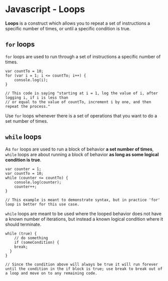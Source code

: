 # Javascript - Loops

**Loops** is a construct which allows you to repeat a set of instructions a specific number of times, or until a specific condition is true.

## ```for``` loops

```for``` loops are used to run through a set of instructions a specific number of times.

```
var countTo = 10;
for (var i = 1; i <= countTo; i++) {
	console.log(i);
}

// This code is saying "starting at i = 1, log the value of i, after logging i, if i is less than
// or equal to the value of countTo, increment i by one, and then repeat the process."
```

Use ```for``` loops whenever there is a set of operations that you want to do a set number of times.

## ```while``` loops

As ```for``` loops are used to run a block of behavior **a set number of times**, ```while``` loops are about running a block of behavior **as long as some logical condition is true**.

```
var counter = 1;
var countTo = 10;
while (counter <= countTo) {
	console.log(counter);
	counter++;
}

// This example is meant to demonstrate syntax, but in practice 'for' loop is better for this use case.
```

```while``` loops are meant to be used where the looped behavior does not have a known number of iterations, but instead a known logical condition where it should terminate.

```
while (true) {
	// do something
	if (someCondition) {
	break;
  }
}

// Since the condition above will always be true it will run forever until the condition in the if block is true; use break to break out of a loop and move on to any remaining code.
```
